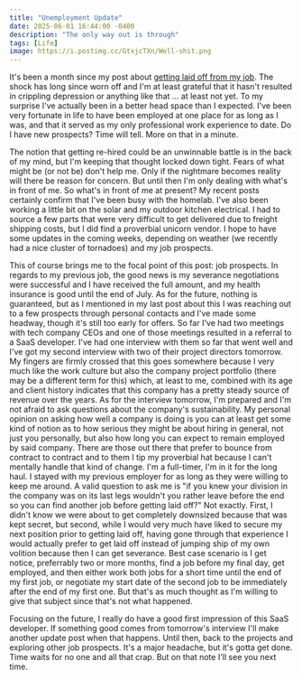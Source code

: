```yaml
---
title: "Unemployment Update"
date: 2025-06-01 16:44:00 -0400
description: "The only way out is through"
tags: [Life]
image: https://i.postimg.cc/GtxjcTXn/Well-shit.png
---
```


It's been a month since my post about [getting laid off from my job](../laid-off).  The shock has long since worn off and I'm at least grateful that it hasn't resulted in crippling depression or anything like that ... at least not yet.  To my surprise I've actually been in a better head space than I expected.  I've been very fortunate in life to have been employed at one place for as long as I was, and that it served as my only professional work experience to date.  Do I have new prospects?  Time will tell.  More on that in a minute.

The notion that getting re-hired could be an unwinnable battle is in the back of my mind, but I'm keeping that thought locked down tight.  Fears of what might be (or not be) don't help me.  Only if the nightmare becomes reality will there be reason for concern.  But until then I'm only dealing with what's in front of me.  So what's in front of me at present?  My recent posts certainly confirm that I've been busy with the homelab.  I've also been working a little bit on the solar and my outdoor kitchen electrical.  I had to source a few parts that were very difficult to get delivered due to freight shipping costs, but I did find a proverbial unicorn vendor.  I hope to have some updates in the coming weeks, depending on weather (we recently had a nice cluster of tornadoes) and my job prospects.

This of course brings me to the focal point of this post: job prospects.  In regards to my previous job, the good news is my severance negotiations were successful and I have received the full amount, and my health insurance is good until the end of July.  As for the future, nothing is guaranteed, but as I mentioned in my last post about this I was reaching out to a few prospects through personal contacts and I've made some headway, though it's still too early for offers.  So far I've had two meetings with tech company CEOs and one of those meetings resulted in a referral to a SaaS developer.  I've had one interview with them so far that went well and I've got my second interview with two of their project directors tomorrow.  My fingers are firmly crossed that this goes somewhere because I very much like the work culture but also the company project portfolio (there may be a different term for this) which, at least to me, combined with its age and client history indicates that this company has a pretty steady source of revenue over the years.  As for the interview tomorrow, I'm prepared and I'm not afraid to ask questions about the company's sustainability.  My personal opinion on asking how well a company is doing is you can at least get some kind of notion as to how serious they might be about hiring in general, not just you personally, but also how long you can expect to remain employed by said company.  There are those out there that prefer to bounce from contract to contract and to them I tip my proverbial hat because I can't mentally handle that kind of change.  I'm a full-timer, I'm in it for the long haul.  I stayed with my previous employer for as long as they were willing to keep me around.  A valid question to ask me is "if you knew your division in the company was on its last legs wouldn't you rather leave before the end so you can find another job before getting laid off?"  Not exactly.  First, I didn't know we were about to get completely downsized because that was kept secret, but second, while I would very much have liked to secure my next position prior to getting laid off, having gone through that experience I would actually prefer to get laid off instead of jumping ship of my own volition because then I can get severance.  Best case scenario is I get notice, preferrably two or more months, find a job before my final day, get employed, and then either work both jobs for a short time until the end of my first job, or negotiate my start date of the second job to be immediately after the end of my first one.  But that's as much thought as I'm willing to give that subject since that's not what happened.

Focusing on the future, I really do have a good first impression of this SaaS developer.  If something good comes from tomorrow's interview I'll make another update post when that happens.  Until then, back to the projects and exploring other job prospects.  It's a major headache, but it's gotta get done.  Time waits for no one and all that crap.  But on that note I'll see you next time.